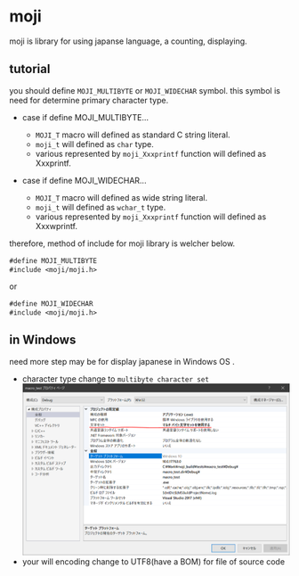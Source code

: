 # moji
moji is library for using japanse language, a counting, displaying.

## tutorial
you should define `MOJI_MULTIBYTE` or `MOJI_WIDECHAR` symbol.
this symbol is need for determine primary character type.

* case if define MOJI_MULTIBYTE...
  * `MOJI_T` macro will defined as standard C string literal.
  * `moji_t` will defined as `char` type.
  * various represented by `moji_Xxxprintf` function will defined as Xxxprintf.

* case if define MOJI_WIDECHAR...
  * `MOJI_T` macro will defined as wide string literal.
  * `moji_t` will defined as `wchar_t` type.
  * various represented by `moji_Xxxprintf` function will defined as Xxxwprintf.

therefore, method of include for moji library is welcher below.
````
#define MOJI_MULTIBYTE
#include <moji/moji.h>
````

or

````
#define MOJI_WIDECHAR
#include <moji/moji.h>
````

## in Windows
need more step may be for display japanese in Windows OS .
* character type change to `multibyte character set`
![screen shot](moji_vs.png)
* your will encoding change to UTF8(have a BOM) for file of source code
